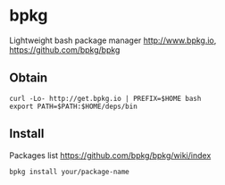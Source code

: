 <!-- -*- coding: utf-8; -*- -->

# bpkg

Lightweight bash package manager
<http://www.bpkg.io>,
<https://github.com/bpkg/bpkg>

## Obtain

    curl -Lo- http://get.bpkg.io | PREFIX=$HOME bash
    export PATH=$PATH:$HOME/deps/bin

## Install

Packages list <https://github.com/bpkg/bpkg/wiki/index>

    bpkg install your/package-name
